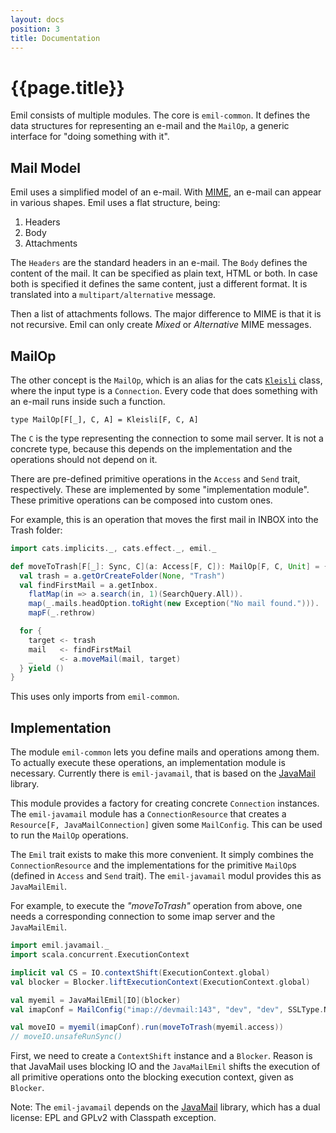 ```yaml
---
layout: docs
position: 3
title: Documentation
---
```


# {{page.title}}

Emil consists of multiple modules. The core is `emil-common`. It
defines the data structures for representing an e-mail and the
`MailOp`, a generic interface for "doing something with it".


## Mail Model

Emil uses a simplified model of an e-mail. With
[MIME](https://en.wikipedia.org/wiki/MIME), an e-mail can appear in
various shapes. Emil uses a flat structure, being:

1. Headers
2. Body
3. Attachments

The `Headers` are the standard headers in an e-mail. The `Body`
defines the content of the mail. It can be specified as plain text,
HTML or both. In case both is specified it defines the same content,
just a different format. It is translated into a
`multipart/alternative` message.

Then a list of attachments follows. The major difference to MIME is
that it is not recursive. Emil can only create *Mixed* or
*Alternative* MIME messages.


## MailOp

The other concept is the `MailOp`, which is an alias for the cats
[`Kleisli`](https://typelevel.org/cats/datatypes/kleisli.html) class,
where the input type is a `Connection`. Every code that does something
with an e-mail runs inside such a function.

```
type MailOp[F[_], C, A] = Kleisli[F, C, A]
```

The `C` is the type representing the connection to some mail server.
It is not a concrete type, because this depends on the implementation
and the operations should not depend on it.

There are pre-defined primitive operations in the `Access` and `Send`
trait, respectively. These are implemented by some "implementation
module". These primitive operations can be composed into custom ones.

For example, this is an operation that moves the first mail in INBOX
into the Trash folder:

```scala mdoc
import cats.implicits._, cats.effect._, emil._

def moveToTrash[F[_]: Sync, C](a: Access[F, C]): MailOp[F, C, Unit] = {
  val trash = a.getOrCreateFolder(None, "Trash")
  val findFirstMail = a.getInbox.
    flatMap(in => a.search(in, 1)(SearchQuery.All)).
    map(_.mails.headOption.toRight(new Exception("No mail found."))).
    mapF(_.rethrow)

  for {
    target <- trash
    mail   <- findFirstMail
    _      <- a.moveMail(mail, target)
  } yield ()
}
```

This uses only imports from `emil-common`.


## Implementation

The module `emil-common` lets you define mails and operations among
them. To actually execute these operations, an implementation module
is necessary. Currently there is `emil-javamail`, that is based on the
[JavaMail](https://github.com/eclipse-ee4j/mail) library.

This module provides a factory for creating concrete `Connection`
instances. The `emil-javamail` module has a `ConnectionResource` that
creates a `Resource[F, JavaMailConnection]` given some
`MailConfig`. This can be used to run the `MailOp` operations.

The `Emil` trait exists to make this more convenient. It simply
combines the `ConnectionResource` and the implementations for the
primitive `MailOp`s (defined in `Access` and `Send` trait). The
`emil-javamail` modul provides this as `JavaMailEmil`.

For example, to execute the *"moveToTrash"* operation from above, one
needs a corresponding connection to some imap server and the
`JavaMailEmil`.

```scala mdoc
import emil.javamail._
import scala.concurrent.ExecutionContext

implicit val CS = IO.contextShift(ExecutionContext.global)
val blocker = Blocker.liftExecutionContext(ExecutionContext.global)

val myemil = JavaMailEmil[IO](blocker)
val imapConf = MailConfig("imap://devmail:143", "dev", "dev", SSLType.NoEncryption)

val moveIO = myemil(imapConf).run(moveToTrash(myemil.access))
// moveIO.unsafeRunSync()
```

First, we need to create a `ContextShift` instance and a
`Blocker`. Reason is that JavaMail uses blocking IO and the
`JavaMailEmil` shifts the execution of all primitive operations onto
the blocking execution context, given as `Blocker`.

Note: The `emil-javamail` depends on the
[JavaMail](https://github.com/eclipse-ee4j/mail) library, which has a
dual license: EPL and GPLv2 with Classpath exception.

